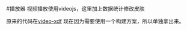 #播放器
视频播放使用videojs，这里加上数据统计修改皮肤

原来的代码在[video-xdf](https://github.com/LittleBearBond/myCode/tree/master/components/video-xdf/video/video-js-4.12.15/video-js-xdf) 现在因为需要使用一个构建方案，所以单独拿出来。
